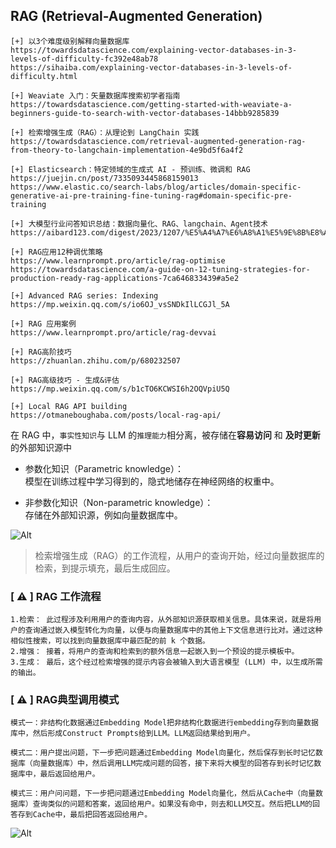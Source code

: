 ## RAG (Retrieval-Augmented Generation)

```
[+] 以3个难度级别解释向量数据库
https://towardsdatascience.com/explaining-vector-databases-in-3-levels-of-difficulty-fc392e48ab78
https://sihaiba.com/explaining-vector-databases-in-3-levels-of-difficulty.html

[+] Weaviate 入门：矢量数据库搜索初学者指南
https://towardsdatascience.com/getting-started-with-weaviate-a-beginners-guide-to-search-with-vector-databases-14bbb9285839

[+] 检索增强生成（RAG）：从理论到 LangChain 实践
https://towardsdatascience.com/retrieval-augmented-generation-rag-from-theory-to-langchain-implementation-4e9bd5f6a4f2

[+] Elasticsearch：特定领域的生成式 AI - 预训练、微调和 RAG
https://juejin.cn/post/7335093445868159013
https://www.elastic.co/search-labs/blog/articles/domain-specific-generative-ai-pre-training-fine-tuning-rag#domain-specific-pre-training

[+] 大模型行业问答知识总结：数据向量化、RAG、langchain、Agent技术
https://aibard123.com/digest/2023/1207/%E5%A4%A7%E6%A8%A1%E5%9E%8B%E8%A1%8C%E4%B8%9A%E9%97%AE%E7%AD%94%E7%9F%A5%E8%AF%86%E6%80%BB%E7%BB%93%E6%95%B0%E6%8D%AE%E5%90%91%E9%87%8F%E5%8C%96RAGlangchainAgent%E6%8A%80%E6%9C%AF/

[+] RAG应用12种调优策略
https://www.learnprompt.pro/article/rag-optimise
https://towardsdatascience.com/a-guide-on-12-tuning-strategies-for-production-ready-rag-applications-7ca646833439#a5e2

[+] Advanced RAG series: Indexing
https://mp.weixin.qq.com/s/io6OJ_vsSNDkIlLCGJl_5A

[+] RAG 应用案例
https://www.learnprompt.pro/article/rag-devvai

[+] RAG高阶技巧
https://zhuanlan.zhihu.com/p/680232507

[+] RAG高级技巧 - 生成&评估
https://mp.weixin.qq.com/s/b1cTO6KCWSI6h2OQVpiU5Q

[+] Local RAG API building
https://otmaneboughaba.com/posts/local-rag-api/
```
在 RAG 中，`事实性知识`与 LLM 的`推理能力`相分离，被存储在**容易访问** 和 **及时更新**的外部知识源中

* 参数化知识（Parametric knowledge）：  
模型在训练过程中学习得到的，隐式地储存在神经网络的权重中。

* 非参数化知识（Non-parametric knowledge）：  
存储在外部知识源，例如向量数据库中。

![Alt](https://baoyu.io/images/rag/retrieval-augmented-generation-rag-from-theory-to-langchain-implementation/1_kSkeaXRvRzbJ9SrFZaMoOg.webp)
> 检索增强生成（RAG）的工作流程，从用户的查询开始，经过向量数据库的检索，到提示填充，最后生成回应。

### [ ⚠️ ] RAG 工作流程
```
1.检索： 此过程涉及利用用户的查询内容，从外部知识源获取相关信息。具体来说，就是将用户的查询通过嵌入模型转化为向量，以便与向量数据库中的其他上下文信息进行比对。通过这种相似性搜索，可以找到向量数据库中最匹配的前 k 个数据。
2.增强： 接着，将用户的查询和检索到的额外信息一起嵌入到一个预设的提示模板中。
3.生成： 最后，这个经过检索增强的提示内容会被输入到大语言模型 (LLM) 中，以生成所需的输出。

```
### [ ⚠️ ] RAG典型调用模式
```
模式一：非结构化数据通过Embedding Model把非结构化数据进行embedding存到向量数据库中，然后形成Construct Prompts给到LLM。LLM返回结果给到用户。

模式二：用户提出问题，下一步把问题通过Embedding Model向量化，然后保存到长时记忆数据库（向量数据库）中，然后调用LLM完成问题的回答，接下来将大模型的回答存到长时记忆数据库中，最后返回给用户。

模式三：用户问问题，下一步把问题通过Embedding Model向量化，然后从Cache中（向量数据库）查询类似的问题和答案，返回给用户。如果没有命中，则去和LLM交互。然后把LLM的回答存到Cache中，最后把回答返回给用户。
```
![Alt](https://mmbiz.qpic.cn/sz_mmbiz_png/ZQRiaaQzL4WFI4GjsCK7cDars16sgEctWdoicqN90axll0FPCIFAYlibAPgLPLx4IbM8ElnTbpKBGICicUDRVw7Pdw/640?wx_fmt=png)



